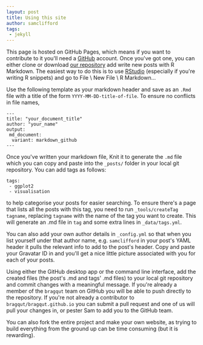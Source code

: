 ```yaml
---
layout: post
title: Using this site
author: samclifford
tags:
 - jekyll
---
```


This page is hosted on GitHub Pages, which means if you want to contribute to it you'll need a [GitHub](https://github.com) account. Once you've got one, you can either clone or download [our repository](https://github.com/bragqut/bragqut.github.io) add write new posts with R Markdown. The easiest way to do this is to use [RStudio](http://rstudio.com) (especially if you're writing R snippets) and go to File \ New File \ R Markdown...

Use the following template as your markdown header and save as an `.Rmd` file with a title of the form `YYYY-MM-DD-title-of-file`. To ensure no conflicts in file names, 
<!---excerpt-break-->

    ---
	title: "your_document_title"
	author: "your_name"
	output: 
     md_document:
      variant: markdown_github  
    ---


Once you've written your markdown file, Knit it to generate the `.md` file which you can copy and paste into the `_posts/` folder in your local git repository. You can add tags as follows:

    tags:
     - ggplot2
     - visualisation
 
to help categorise your posts for easier searching. To ensure there's a page that lists all the posts with this tag, you need to run `_tools/createTag tagname`, replacing `tagname` with the name of the tag you want to create. This will generate an .md file in `tag` and some extra lines in `_data/tags.yml`.

You can also add your own author details in `_config.yml` so that when you list yourself under that author name, e.g. `samclifford` in your post's YAML header it pulls the relevant info to add to the post's header. Copy and paste your Gravatar ID in and you'll get a nice little picture associated with you for each of your posts.

Using either the GitHub desktop app or the command line interface, add the created files (the post's .md and tags' .md files) to your local git repository and commit changes with a meaningful message. If you're already a member of the `bragqut` team on GitHub you will be able to push directly to the repository. If you're not already a contributor to `bragqut/bragqut.github.io` you can submit a pull request and one of us will pull your changes in, or pester Sam to add you to the GitHub team.

You can also fork the entire project and make your own website, as trying to build everything from the ground up can be time consuming (but it is rewarding).